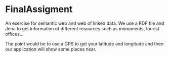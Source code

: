 FinalAssigment
==============

An exercise for semantic web and web of linked data.
We use a RDF file and Jena to get information of different resources such as monuments, tourist offices...

The point would be to use a GPS to get your latitude and longitude and then our application will show some places near.
